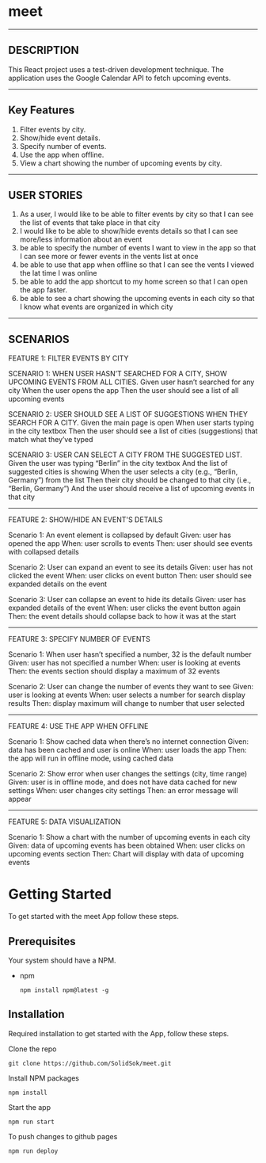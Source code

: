 # meet

---

## DESCRIPTION

This React project uses a test-driven development technique. The application uses the Google Calendar API to fetch upcoming events.

---

## Key Features

1. Filter events by city.
2. Show/hide event details.
3. Specify number of events.
4. Use the app when offline.
5. View a chart showing the number of upcoming events by city.

---

## USER STORIES

1. As a user, I would like to be able to filter events by city so that I can see the list of events that take place in that city
2. I would like to be able to show/hide events details so that I can see more/less information about an event
3. be able to specify the number of events I want to view in the app so that I can see more or fewer events in the vents list at once
4. be able to use that app when offline so that I can see the vents I viewed the lat time I was online
5. be able to add the app shortcut to my home screen so that I can open the app faster.
6. be able to see a chart showing the upcoming events in each city so that I know what events are organized in which city

---

## SCENARIOS

FEATURE 1: FILTER EVENTS BY CITY

SCENARIO 1: WHEN USER HASN’T SEARCHED FOR A CITY, SHOW UPCOMING EVENTS FROM ALL CITIES.
Given user hasn’t searched for any city
When the user opens the app
Then the user should see a list of all upcoming events

SCENARIO 2: USER SHOULD SEE A LIST OF SUGGESTIONS WHEN THEY SEARCH FOR A CITY.
Given the main page is open
When user starts typing in the city textbox
Then the user should see a list of cities (suggestions) that match what they’ve typed

SCENARIO 3: USER CAN SELECT A CITY FROM THE SUGGESTED LIST.
Given the user was typing “Berlin” in the city textbox
And the list of suggested cities is showing
When the user selects a city (e.g., “Berlin, Germany”) from the list
Then their city should be changed to that city (i.e., “Berlin, Germany”)
And the user should receive a list of upcoming events in that city

---

FEATURE 2: SHOW/HIDE AN EVENT'S DETAILS

Scenario 1: An event element is collapsed by default
Given: user has opened the app
When: user scrolls to events
Then: user should see events with collapsed details

Scenario 2: User can expand an event to see its details
Given: user has not clicked the event
When: user clicks on event button
Then: user should see expanded details on the event

Scenario 3: User can collapse an event to hide its details
Given: user has expanded details of the event
When: user clicks the event button again
Then: the event details should collapse back to how it was at the start

---

FEATURE 3: SPECIFY NUMBER OF EVENTS

Scenario 1: When user hasn’t specified a number, 32 is the default number
Given: user has not specified a number
When: user is looking at events
Then: the events section should display a maximum of 32 events

Scenario 2: User can change the number of events they want to see
Given: user is looking at events
When: user selects a number for search display results
Then: display maximum will change to number that user selected

---

FEATURE 4: USE THE APP WHEN OFFLINE

Scenario 1: Show cached data when there’s no internet connection
Given: data has been cached and user is online
When: user loads the app
Then: the app will run in offline mode, using cached data

Scenario 2: Show error when user changes the settings (city, time range)
Given: user is in offline mode, and does not have data cached for new settings
When: user changes city settings
Then: an error message will appear

---

FEATURE 5: DATA VISUALIZATION

Scenario 1: Show a chart with the number of upcoming events in each city
Given: data of upcoming events has been obtained
When: user clicks on upcoming events section
Then: Chart will display with data of upcoming events

# Getting Started

To get started with the meet App follow these steps.

## Prerequisites

Your system should have a NPM.

- npm

  `npm install npm@latest -g`

## Installation

Required installation to get started with the App, follow these steps.

Clone the repo

`git clone https://github.com/SolidSok/meet.git`

Install NPM packages

`npm install`

Start the app

`npm run start`

To push changes to github pages

`npm run deploy`

